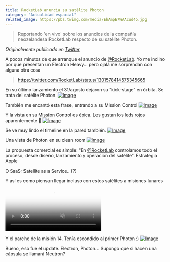 ```yaml
---
title: RocketLab anuncia su satélite Photon
category: "Actualidad espacial"
related_image: https://pbs.twimg.com/media/EhAmpE7WAAcud4o.jpg
---
```

> Reportando 'en vivo' sobre los anuncios de la compañía neozelandesa RocketLab respecto de su satélite Photon.

*Originalmente publicado en [Twitter](https://twitter.com/guidodecaso/status/1301580013318402050)*

<div class="card-tweets" dir="auto">
    <p>A pocos minutos de que arranque el anuncio de <a class="entity-mention" href="https://twitter.com/RocketLab">@RocketLab</a>. Yo me inclino por que presentan un Electron Heavy... pero ojalá me sorprendan con alguna otra cosa <span class="twitter-player"><blockquote class="twitter-tweet" data-conversation="none" data-align="center" data-dnt="true"><a href="https://twitter.com/RocketLab/status/1301578414575345665">https://twitter.com/RocketLab/status/1301578414575345665</a></blockquote></span></p>
    <p>En su último lanzamiento el 31/agosto dejaron su "kick-stage" en órbita. Se trata del satélite Photon. <span class="entity-image"><a href="https://pbs.twimg.com/media/EhAmpE7WAAcud4o.jpg" target="_blank"><img alt="Image" src="https://pbs.twimg.com/media/EhAmpE7WAAcud4o.jpg" data-src="https://pbs.twimg.com/media/EhAmpE7WAAcud4o.jpg"></a></span></p>
    <p>También me encantó esta frase, entrando a su Mission Control <span class="entity-image"><a href="https://pbs.twimg.com/media/EhAm8g7X0AkQ2xV.jpg" target="_blank"><img alt="Image" src="https://pbs.twimg.com/media/EhAm8g7X0AkQ2xV.jpg" data-src="https://pbs.twimg.com/media/EhAm8g7X0AkQ2xV.jpg"></a></span></p>
    <p>Y la vista en su Mission Control es épica. Les gustan los leds rojos aparentemente 😬 <span class="entity-image"><a href="https://pbs.twimg.com/media/EhAnCYdXgAIZOs5.jpg" target="_blank"><img alt="Image" src="https://pbs.twimg.com/media/EhAnCYdXgAIZOs5.jpg" data-src="https://pbs.twimg.com/media/EhAnCYdXgAIZOs5.jpg"></a></span></p>
    <p>Se ve muy lindo el timeline en la pared también. <span class="entity-image"><a href="https://pbs.twimg.com/media/EhAnWEkWsAEgWA7.jpg" target="_blank"><img alt="Image" src="https://pbs.twimg.com/media/EhAnWEkWsAEgWA7.jpg" data-src="https://pbs.twimg.com/media/EhAnWEkWsAEgWA7.jpg"></a></span></p>
    <p>Una vista de Photon en su clean room <span class="entity-image"><a href="https://pbs.twimg.com/media/EhAnjjaX0AAma1W.jpg" target="_blank"><img alt="Image" src="https://pbs.twimg.com/media/EhAnjjaX0AAma1W.jpg" data-src="https://pbs.twimg.com/media/EhAnjjaX0AAma1W.jpg"></a></span></p>
    <p>La propuesta comercial es simple: "En <a class="entity-mention" href="https://twitter.com/RocketLab">@RocketLab</a> controlamos todo el proceso, desde diseño, lanzamiento y operación del satélite". Estrategia Apple</p>
    <p>O SaaS: Satellite as a Service.. (?)</p>
    <p>Y así es como piensan llegar incluso con estos satélites a misiones lunares <span class="entity-video"><video autoplay muted loop controls poster="https://pbs.twimg.com/ext_tw_video_thumb/1301584465467236354/pu/img/wlsGyCBBWp9gVW2V.jpg"><source src="https://video.twimg.com/ext_tw_video/1301584465467236354/pu/vid/682x270/XiQ-E-FTSYf33lnA.mp4?tag=10" type="video/mp4"><br />
<source src="https://video.twimg.com/ext_tw_video/1301584465467236354/pu/pl/HqdNu81PZkjlPRHe.m3u8?tag=10" type="application/x-mpegURL"><br />
<source src="https://video.twimg.com/ext_tw_video/1301584465467236354/pu/vid/1496x592/0J355pi9zwewSgqa.mp4?tag=10" type="video/mp4"><br />
<source src="https://video.twimg.com/ext_tw_video/1301584465467236354/pu/vid/908x360/hnKZXfsojP8yB2g2.mp4?tag=10" type="video/mp4"><img alt="Video Poster" src="https://pbs.twimg.com/ext_tw_video_thumb/1301584465467236354/pu/img/wlsGyCBBWp9gVW2V.jpg"></video></span></p>
    <p>Y el parche de la misión 14. Tenía escondido al primer Photon :) <span class="entity-image"><a href="https://pbs.twimg.com/media/EhAoTZJWoAMQ3d4.jpg" target="_blank"><img alt="Image" src="https://pbs.twimg.com/media/EhAoTZJWoAMQ3d4.jpg" data-src="https://pbs.twimg.com/media/EhAoTZJWoAMQ3d4.jpg"></a></span></p>
    <p>Bueno, eso fue el update. Electron, Photon... Supongo que si hacen una cápsula se llamará Neutron?</p>
</div>

